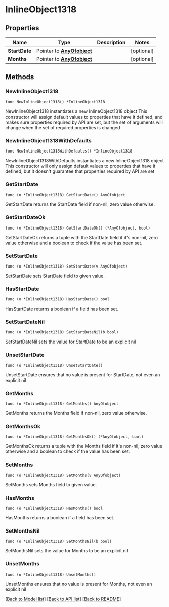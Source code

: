 # InlineObject1318

## Properties

Name | Type | Description | Notes
------------ | ------------- | ------------- | -------------
**StartDate** | Pointer to [**AnyOfobject**](anyOf&lt;object&gt;.md) |  | [optional] 
**Months** | Pointer to [**AnyOfobject**](anyOf&lt;object&gt;.md) |  | [optional] 

## Methods

### NewInlineObject1318

`func NewInlineObject1318() *InlineObject1318`

NewInlineObject1318 instantiates a new InlineObject1318 object
This constructor will assign default values to properties that have it defined,
and makes sure properties required by API are set, but the set of arguments
will change when the set of required properties is changed

### NewInlineObject1318WithDefaults

`func NewInlineObject1318WithDefaults() *InlineObject1318`

NewInlineObject1318WithDefaults instantiates a new InlineObject1318 object
This constructor will only assign default values to properties that have it defined,
but it doesn't guarantee that properties required by API are set

### GetStartDate

`func (o *InlineObject1318) GetStartDate() AnyOfobject`

GetStartDate returns the StartDate field if non-nil, zero value otherwise.

### GetStartDateOk

`func (o *InlineObject1318) GetStartDateOk() (*AnyOfobject, bool)`

GetStartDateOk returns a tuple with the StartDate field if it's non-nil, zero value otherwise
and a boolean to check if the value has been set.

### SetStartDate

`func (o *InlineObject1318) SetStartDate(v AnyOfobject)`

SetStartDate sets StartDate field to given value.

### HasStartDate

`func (o *InlineObject1318) HasStartDate() bool`

HasStartDate returns a boolean if a field has been set.

### SetStartDateNil

`func (o *InlineObject1318) SetStartDateNil(b bool)`

 SetStartDateNil sets the value for StartDate to be an explicit nil

### UnsetStartDate
`func (o *InlineObject1318) UnsetStartDate()`

UnsetStartDate ensures that no value is present for StartDate, not even an explicit nil
### GetMonths

`func (o *InlineObject1318) GetMonths() AnyOfobject`

GetMonths returns the Months field if non-nil, zero value otherwise.

### GetMonthsOk

`func (o *InlineObject1318) GetMonthsOk() (*AnyOfobject, bool)`

GetMonthsOk returns a tuple with the Months field if it's non-nil, zero value otherwise
and a boolean to check if the value has been set.

### SetMonths

`func (o *InlineObject1318) SetMonths(v AnyOfobject)`

SetMonths sets Months field to given value.

### HasMonths

`func (o *InlineObject1318) HasMonths() bool`

HasMonths returns a boolean if a field has been set.

### SetMonthsNil

`func (o *InlineObject1318) SetMonthsNil(b bool)`

 SetMonthsNil sets the value for Months to be an explicit nil

### UnsetMonths
`func (o *InlineObject1318) UnsetMonths()`

UnsetMonths ensures that no value is present for Months, not even an explicit nil

[[Back to Model list]](../README.md#documentation-for-models) [[Back to API list]](../README.md#documentation-for-api-endpoints) [[Back to README]](../README.md)


